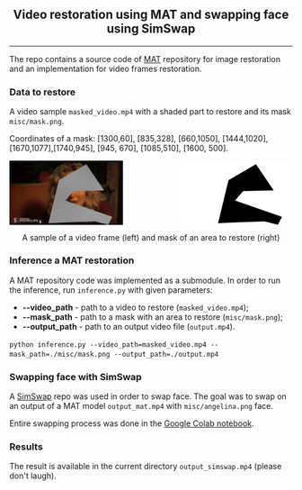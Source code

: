 <h2 align="center">Video restoration using MAT and swapping face using SimSwap</h2>
<hr>
The repo contains a source code of <a href="https://github.com/fenglinglwb/MAT">MAT</a> repository for image restoration and an implementation for video frames restoration.

### Data to restore
A video sample `masked_video.mp4` with a shaded part to restore and its mask `misc/mask.png`. 

Coordinates of a mask: [1300,60], [835,328], [660,1050], [1444,1020], [1670,1077],[1740,945], [945, 670], [1085,510], [1600, 500].

<div style="display: flex; flex-direction: row; justify-content: space-between">
    <img src="./misc/input_sample.png" alt="input_sample" width="40%">
    <img src="./misc/mask.png" alt="mask_sample" width="40%">
</div>

<p align="center">A sample of a video frame (left) and mask of an area to restore (right)</p>


### Inference a MAT restoration
A MAT repository code was implemented as a submodule. 
In order to run the inference, run `inference.py` with given parameters:
 
* **--video_path** - path to a video to restore (`masked_video.mp4`);
* **--mask_path** - path to a mask with an area to restore (`misc/mask.png`);
* **--output_path** - path to an output video file (`output.mp4`).

``
python inference.py --video_path=masked_video.mp4 --mask_path=./misc/mask.png --output_path=./output.mp4 
``

### Swapping face with SimSwap
A <a href="https://github.com/neuralchen/SimSwap">SimSwap</a> repo was used in order to swap face.
The goal was to swap on an output of a MAT model `output_mat.mp4` with `misc/angelina.png` face.

Entire swapping process was done in the <a href="https://colab.research.google.com/github/neuralchen/SimSwap/blob/main/SimSwap%20colab.ipynb">Google Colab notebook</a>.

### Results
The result is available in the current directory `output_simswap.mp4` (please don't laugh).
